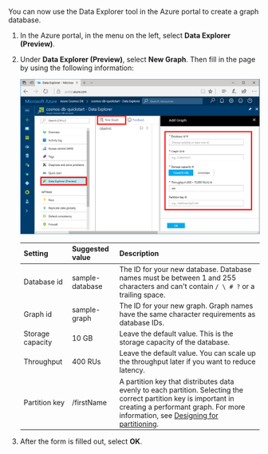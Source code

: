 You can now use the Data Explorer tool in the Azure portal to create a graph database. 

1. In the Azure portal, in the menu on the left, select **Data Explorer (Preview)**.

2. Under **Data Explorer (Preview)**, select **New Graph**. Then fill in the page by using the following information:

    ![Data Explorer in the Azure portal](./media/cosmos-db-create-graph/azure-cosmosdb-data-explorer.png)

    Setting|Suggested value|Description
    ---|---|---
    Database id|sample-database|The ID for your new database. Database names must be between 1 and 255 characters and can't contain `/ \ # ?` or a trailing space.
    Graph id|sample-graph|The ID for your new graph. Graph names have the same character requirements as database IDs.
    Storage capacity| 10 GB|Leave the default value. This is the storage capacity of the database.
    Throughput|400 RUs|Leave the default value. You can scale up the throughput later if you want to reduce latency.
    Partition key|/firstName|A partition key that distributes data evenly to each partition. Selecting the correct partition key is important in creating a performant graph. For more information, see [Designing for partitioning](../articles/cosmos-db/partition-data.md#designing-for-partitioning).

3. After the form is filled out, select **OK**.
